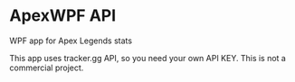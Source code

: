 # ApexWPF API
 WPF app for Apex Legends stats 
 
 This app uses tracker.gg API, so you need your own API KEY. This is not a commercial project.
